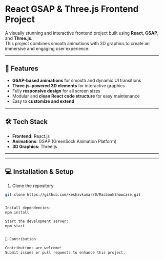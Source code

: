 # React GSAP & Three.js Frontend Project

A visually stunning and interactive frontend project built using **React**, **GSAP**, and **Three.js**.  
This project combines smooth animations with 3D graphics to create an immersive and engaging user experience.

---

## 🚀 Features

- **GSAP-based animations** for smooth and dynamic UI transitions  
- **Three.js-powered 3D elements** for interactive graphics  
- Fully **responsive design** for all screen sizes  
- Modular and **clean React code structure** for easy maintenance  
- Easy to **customize and extend**  

---

## 🛠️ Tech Stack

- **Frontend:** React.js  
- **Animations:** GSAP (GreenSock Animation Platform)  
- **3D Graphics:** Three.js  


---


---

## 💻 Installation & Setup

1. Clone the repository:
```bash
git clone https://github.com/keshavkumarr0/MacbookShowcase.git


Install dependencies:
npm install

Start the development server:
npm start


📌 Contribution

Contributions are welcome!
Submit issues or pull requests to enhance this project.


